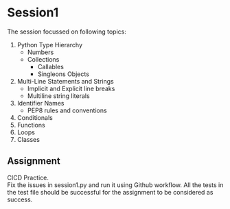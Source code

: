 # Session1

The session focussed on following topics:
1. Python Type Hierarchy
   * Numbers
   * Collections
     * Callables
     * Singleons Objects
2. Multi-Line Statements and Strings
   * Implicit and Explicit line breaks
   * Multiline string literals
3. Identifier Names
   * PEP8 rules and conventions
4. Conditionals
5. Functions
6. Loops
7. Classes

## Assignment
CICD Practice.  
Fix the issues in session1.py and run it using Github workflow. All the tests in the test file should be successful for the assignment to be considered as success.
